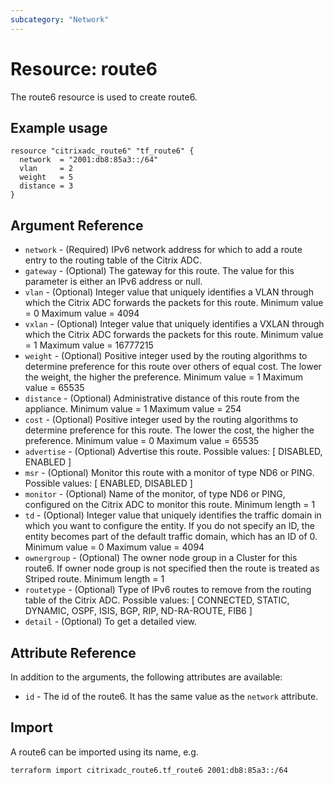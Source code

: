 ```yaml
---
subcategory: "Network"
---
```


# Resource: route6

The route6 resource is used to create route6.


## Example usage

```hcl
resource "citrixadc_route6" "tf_route6" {
  network  = "2001:db8:85a3::/64"
  vlan     = 2
  weight   = 5
  distance = 3
}
```


## Argument Reference

* `network` - (Required) IPv6 network address for which to add a route entry to the routing table of the Citrix ADC.
* `gateway` - (Optional) The gateway for this route. The value for this parameter is either an IPv6 address or null.
* `vlan` - (Optional) Integer value that uniquely identifies a VLAN through which the Citrix ADC forwards the packets for this route. Minimum value =  0 Maximum value =  4094
* `vxlan` - (Optional) Integer value that uniquely identifies a VXLAN through which the Citrix ADC forwards the packets for this route. Minimum value =  1 Maximum value =  16777215
* `weight` - (Optional) Positive integer used by the routing algorithms to determine preference for this route over others of equal cost. The lower the weight, the higher the preference. Minimum value =  1 Maximum value =  65535
* `distance` - (Optional) Administrative distance of this route from the appliance. Minimum value =  1 Maximum value =  254
* `cost` - (Optional) Positive integer used by the routing algorithms to determine preference for this route. The lower the cost, the higher the preference. Minimum value =  0 Maximum value =  65535
* `advertise` - (Optional) Advertise this route. Possible values: [ DISABLED, ENABLED ]
* `msr` - (Optional) Monitor this route with a monitor of type ND6 or PING. Possible values: [ ENABLED, DISABLED ]
* `monitor` - (Optional) Name of the monitor, of type ND6 or PING, configured on the Citrix ADC to monitor this route. Minimum length =  1
* `td` - (Optional) Integer value that uniquely identifies the traffic domain in which you want to configure the entity. If you do not specify an ID, the entity becomes part of the default traffic domain, which has an ID of 0. Minimum value =  0 Maximum value =  4094
* `ownergroup` - (Optional) The owner node group in a Cluster for this route6. If owner node group is not specified then the route is treated as Striped route. Minimum length =  1
* `routetype` - (Optional) Type of IPv6 routes to remove from the routing table of the Citrix ADC. Possible values: [ CONNECTED, STATIC, DYNAMIC, OSPF, ISIS, BGP, RIP, ND-RA-ROUTE, FIB6 ]
* `detail` - (Optional) To get a detailed view.


## Attribute Reference

In addition to the arguments, the following attributes are available:

* `id` - The id of the route6. It has the same value as the `network` attribute.


## Import

A route6 can be imported using its name, e.g.

```shell
terraform import citrixadc_route6.tf_route6 2001:db8:85a3::/64
```
